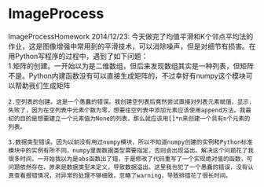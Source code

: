 ImageProcess
============

ImageProcessHomework
2014/12/23:
    今天做完了均值平滑和K个邻点平均法的作业，这是图像增强中常用到的平滑技术，可以消除噪声，但是对细节有损害。在用Python写程序的过程中，遇到了如下问题：  
    1.矩阵的创建。一开始以为是二维数组，但后来发现数组其实是一种列表，但矩阵不是。Python内建函数没有可以直接生成矩阵的，不过幸好有numpy这个模块可以帮助我们生成矩阵  

    2.空列表的创建。这是一个愚蠢的错误。我创建空列表后竟然尝试直接对列表元素赋值，显示，失败了，因为在空列表中元素个数为零，想要往空列表中添加元素应该使用append方法。我最初的目的是想要建立一个元素值为None的列表，那么就应该用[]*n来创建一个具有n个元素的列表。  

    3.数据类型错误。因为以前没有用过numpy模块，所以不知道numpy创建的实例和Python标准模块中的实例有所不同，numpy里面数据类型需要指定，否则会出现溢出。解决这个问题花了我很多时间，一开始我以为是abs函数出了错，于是修改了代码重写了一个实现绝对值的函数，可问题依然存在，原来是数据类型未定义，导致数据溢出。这里我也犯了一个愚蠢的错误，没有认真查看报错情况，对异常的处理不够细致，忽略了warning，导致排错花了很长时间。  
